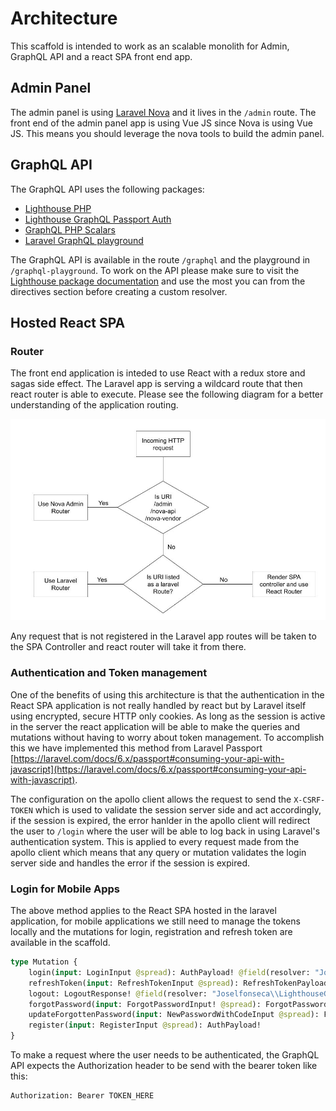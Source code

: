 # Architecture

This scaffold is intended to work as an scalable monolith for Admin, GraphQL API and a react SPA front end app.

## Admin Panel

The admin panel is using [Laravel Nova](https://nova.laravel.com/) and it lives in the `/admin` route. The front end of the admin panel app is using Vue JS since Nova is using Vue JS. This means you should leverage the nova tools to build the admin panel.

## GraphQL API

The GraphQL API uses the following packages:

- [Lighthouse PHP](https://lighthouse-php.com/)
- [Lighthouse GraphQL Passport Auth](https://github.com/joselfonseca/lighthouse-graphql-passport-auth)
- [GraphQL PHP Scalars](https://github.com/mll-lab/graphql-php-scalars)
- [Laravel GraphQL playground](https://github.com/mll-lab/laravel-graphql-playground)

The GraphQL API is available in the route `/graphql` and the playground in `/graphql-playground`. To work on the API please make sure to visit the [Lighthouse package documentation](https://lighthouse-php.com/4.3/getting-started/installation.html) and use the most you can from the directives section before creating a custom resolver.

## Hosted React SPA

### Router

The front end application is inteded to use React with a redux store and sagas side effect. The Laravel app is serving a wildcard route that then react router is able to execute. Please see the following diagram for a better understanding of the application routing.

![Router configuration](assets/scaffold-request-lifecycle.jpg)

Any request that is not registered in the Laravel app routes will be taken to the SPA Controller and react router will take it from there.

### Authentication and Token management

One of the benefits of using this architecture is that the authentication in the React SPA application is not really handled by react but by Laravel itself using encrypted, secure HTTP only cookies. As long as the session is active in the server the react application will be able to make the queries and mutations without having to worry about token management. To accomplish this we have implemented this method from Laravel Passport [https://laravel.com/docs/6.x/passport#consuming-your-api-with-javascript](https://laravel.com/docs/6.x/passport#consuming-your-api-with-javascript).

The configuration on the apollo client allows the request to send the `X-CSRF-TOKEN` which is used to validate the session server side and act accordingly, if the session is expired, the error hanlder in the apollo client will redirect the user to `/login` where the user will be able to log back in using Laravel's authentication system. This is applied to every request made from the apollo client which means that any query or mutation validates the login server side and handles the error if the session is expired.

### Login for Mobile Apps

The above method applies to the React SPA hosted in the laravel application, for mobile applications we still need to manage the tokens locally and the mutations for login, registration and refresh token are available in the scaffold.

```graphql
type Mutation {
    login(input: LoginInput @spread): AuthPayload! @field(resolver: "Joselfonseca\\LighthouseGraphQLPassport\\GraphQL\\Mutations\\MerchantLogin@resolve")
    refreshToken(input: RefreshTokenInput @spread): RefreshTokenPayload! @field(resolver: "Joselfonseca\\LighthouseGraphQLPassport\\GraphQL\\Mutations\\RefreshToken@resolve")
    logout: LogoutResponse! @field(resolver: "Joselfonseca\\LighthouseGraphQLPassport\\GraphQL\\Mutations\\Logout@resolve")
    forgotPassword(input: ForgotPasswordInput! @spread): ForgotPasswordResponse! @field(resolver: "Joselfonseca\\LighthouseGraphQLPassport\\GraphQL\\Mutations\\ForgotPassword@resolve")
    updateForgottenPassword(input: NewPasswordWithCodeInput @spread): ForgotPasswordResponse! @field(resolver: "Joselfonseca\\LighthouseGraphQLPassport\\GraphQL\\Mutations\\ResetPassword@resolve")
    register(input: RegisterInput @spread): AuthPayload!
}
```

To make a request where the user needs to be authenticated, the GraphQL API expects the Authorization header to be send with the bearer token like this:

```
Authorization: Bearer TOKEN_HERE
```